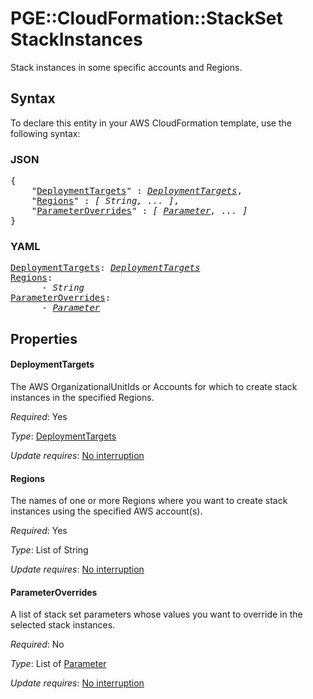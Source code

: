 # PGE::CloudFormation::StackSet StackInstances

Stack instances in some specific accounts and Regions.

## Syntax

To declare this entity in your AWS CloudFormation template, use the following syntax:

### JSON

<pre>
{
    "<a href="#deploymenttargets" title="DeploymentTargets">DeploymentTargets</a>" : <i><a href="deploymenttargets.md">DeploymentTargets</a></i>,
    "<a href="#regions" title="Regions">Regions</a>" : <i>[ String, ... ]</i>,
    "<a href="#parameteroverrides" title="ParameterOverrides">ParameterOverrides</a>" : <i>[ <a href="parameter.md">Parameter</a>, ... ]</i>
}
</pre>

### YAML

<pre>
<a href="#deploymenttargets" title="DeploymentTargets">DeploymentTargets</a>: <i><a href="deploymenttargets.md">DeploymentTargets</a></i>
<a href="#regions" title="Regions">Regions</a>: <i>
      - String</i>
<a href="#parameteroverrides" title="ParameterOverrides">ParameterOverrides</a>: <i>
      - <a href="parameter.md">Parameter</a></i>
</pre>

## Properties

#### DeploymentTargets

 The AWS OrganizationalUnitIds or Accounts for which to create stack instances in the specified Regions.

_Required_: Yes

_Type_: <a href="deploymenttargets.md">DeploymentTargets</a>

_Update requires_: [No interruption](https://docs.aws.amazon.com/AWSCloudFormation/latest/UserGuide/using-cfn-updating-stacks-update-behaviors.html#update-no-interrupt)

#### Regions

The names of one or more Regions where you want to create stack instances using the specified AWS account(s).

_Required_: Yes

_Type_: List of String

_Update requires_: [No interruption](https://docs.aws.amazon.com/AWSCloudFormation/latest/UserGuide/using-cfn-updating-stacks-update-behaviors.html#update-no-interrupt)

#### ParameterOverrides

A list of stack set parameters whose values you want to override in the selected stack instances.

_Required_: No

_Type_: List of <a href="parameter.md">Parameter</a>

_Update requires_: [No interruption](https://docs.aws.amazon.com/AWSCloudFormation/latest/UserGuide/using-cfn-updating-stacks-update-behaviors.html#update-no-interrupt)


